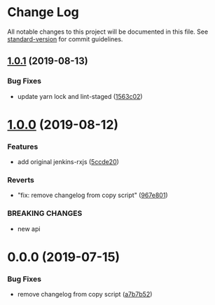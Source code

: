 # Change Log

All notable changes to this project will be documented in this file. See [standard-version](https://github.com/conventional-changelog/standard-version) for commit guidelines.

<a name="1.0.1"></a>

## [1.0.1](https://github.com/Bielik20/jenkins-rxjs/compare/v1.0.0...v1.0.1) (2019-08-13)

### Bug Fixes

- update yarn lock and lint-staged ([1563c02](https://github.com/Bielik20/jenkins-rxjs/commit/1563c02))

<a name="1.0.0"></a>

# [1.0.0](https://github.com/Bielik20/jenkins-rxjs/compare/v0.0.0...v1.0.0) (2019-08-12)

### Features

- add original jenkins-rxjs ([5ccde20](https://github.com/Bielik20/jenkins-rxjs/commit/5ccde20))

### Reverts

- "fix: remove changelog from copy script" ([967e801](https://github.com/Bielik20/jenkins-rxjs/commit/967e801))

### BREAKING CHANGES

- new api

<a name="0.0.0"></a>

# 0.0.0 (2019-07-15)

### Bug Fixes

- remove changelog from copy script ([a7b7b52](https://github.com/Bielik20/jenkins-rxjs/commit/a7b7b52))

